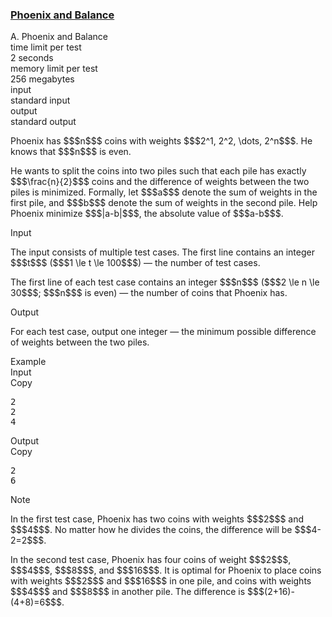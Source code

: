 <h3><a href="https://codeforces.com/contest/1348/problem/A" target="_blank" rel="noopener noreferrer">Phoenix and Balance</a></h3>

<div class="header"><div class="title">A. Phoenix and Balance</div><div class="time-limit"><div class="property-title">time limit per test</div>2 seconds</div><div class="memory-limit"><div class="property-title">memory limit per test</div>256 megabytes</div><div class="input-file input-standard"><div class="property-title">input</div>standard input</div><div class="output-file output-standard"><div class="property-title">output</div>standard output</div></div><div><p>Phoenix has $$$n$$$ coins with weights $$$2^1, 2^2, \dots, 2^n$$$. He knows that $$$n$$$ is even.</p><p>He wants to split the coins into two piles such that each pile has exactly $$$\frac{n}{2}$$$ coins and the difference of weights between the two piles is <span class="tex-font-style-bf">minimized</span>. Formally, let $$$a$$$ denote the sum of weights in the first pile, and $$$b$$$ denote the sum of weights in the second pile. Help Phoenix minimize $$$|a-b|$$$, the absolute value of $$$a-b$$$.</p></div><div class="input-specification"><div class="section-title">Input</div><p>The input consists of multiple test cases. The first line contains an integer $$$t$$$ ($$$1 \le t \le 100$$$) — the number of test cases.</p><p>The first line of each test case contains an integer $$$n$$$ ($$$2 \le n \le 30$$$; $$$n$$$ is even) — the number of coins that Phoenix has. </p></div><div class="output-specification"><div class="section-title">Output</div><p>For each test case, output one integer — the minimum possible difference of weights between the two piles.</p></div><div class="sample-tests"><div class="section-title">Example</div><div class="sample-test"><div class="input"><div class="title">Input<div title="Copy" data-clipboard-target="#id0018085953995658988" id="id007403588219673848" class="input-output-copier">Copy</div></div><pre id="id0018085953995658988">2
2
4
</pre></div><div class="output"><div class="title">Output<div title="Copy" data-clipboard-target="#id005162837616800123" id="id0014194346869316532" class="input-output-copier">Copy</div></div><pre id="id005162837616800123">2
6
</pre></div></div></div><div class="note"><div class="section-title">Note</div><p>In the first test case, Phoenix has two coins with weights $$$2$$$ and $$$4$$$. No matter how he divides the coins, the difference will be $$$4-2=2$$$.</p><p>In the second test case, Phoenix has four coins of weight $$$2$$$, $$$4$$$, $$$8$$$, and $$$16$$$. It is optimal for Phoenix to place coins with weights $$$2$$$ and $$$16$$$ in one pile, and coins with weights $$$4$$$ and $$$8$$$ in another pile. The difference is $$$(2+16)-(4+8)=6$$$.</p></div>